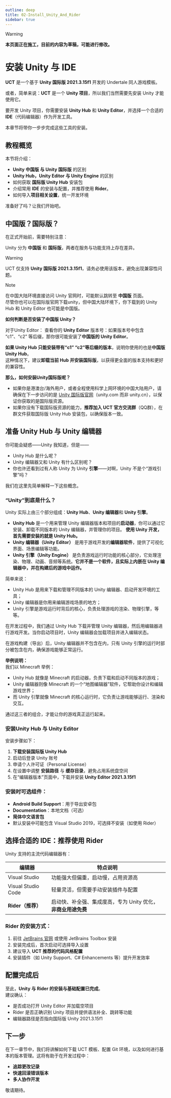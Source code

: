 ```yaml
---
outline: deep
title: 02-Install_Unity_And_Rider
sidebar: true
---
```


> [!WARNING]
> **本页面正在施工，目前的内容为草稿，可能进行修改。**

# 安装 Unity 与 IDE
**UCT** 是一个基于 **Unity 国际版 2021.3.15f1** 开发的 Undertale 同人游戏模板。

或者，简单来说：**UCT** 是一个 **Unity 项目**，所以我们当然需要先安装 Unity 才能使用它。

要开发 Unity 项目，你需要安装 **Unity Hub** 和 **Unity Editor**，并选择一个合适的 **IDE**（代码编辑器）作为开发工具。

本章节将带你一步步完成这些工具的安装。

## 教程概览

本节将介绍：

- **Unity 中国版 与 Unity 国际版** 的区别  
- **Unity Hub，Unity Editor 与 Unity Engine** 的区别  
- 如何获取 **国际版 Unity Hub** 安装包  
- 介绍常用 **IDE** 的安装与配置，并推荐使用 **Rider**。
- 如何导入**项目相关设置**，统一开发环境

准备好了吗？让我们开始吧。

## 中国版？国际版？

在正式开始前，需要特别注意：  

Unity 分为 **中国版** 和 **国际版**，两者在服务与功能支持上存在差异。

> [!WARNING]
> UCT 仅支持 **Unity 国际版 2021.3.15f1**，请务必使用该版本，避免出现兼容性问题。

> [!NOTE]
> 在中国大陆环境直接访问 Unity 官网时，可能默认跳转至 **中国版** 页面。<br>尽管你也可以在国际版官网下载unity，但中国大陆环境下，你下载到的 Unity Hub 和 Unity Editor 也可能是中国版。

**如何判断是否安装了中国版 Unity？**

对于Unity Editor：
查看你的 **Unity Editor** 版本号：如果版本号中包含 “c1”、“c2” 等后缀，那你很可能安装了**中国版的 Unity Editor**。

**如果 Unity Hub 只能安装带有“c1” “c2”等后缀的版本**，说明你使用的也是**中国版 Unity Hub**。  
这种情况下，建议**卸载当前 Hub 并安装国际版**，以获得更全面的版本支持和更好的兼容性。

**那么，如何安装Unity国际版呢？**
- 如果你是港澳台/海外用户，或者全程使用科学上网环境的中国大陆用户，请确保在下一步访问的是 [Unity 国际版官网](https://unity.com/)（unity.com 而非 unity.cn），以保证你获取的是国际版资源。
- 如果你没有下载国际版资源的能力，**推荐加入 UCT 官方交流群**（QQ群），在群文件获取国际版 Unity Hub 安装包，以确保版本一致。

## 准备 Unity Hub 与 Unity 编辑器

你可能会疑惑——Unity 我知道，但是——
- Unity Hub 是什么呢？
- Unity 编辑器又和 Unity 有什么区别呢？
- 你也许还看到过有人称 Unity 为 Unity **引擎**——对啊，Unity 不是个“游戏引擎”吗？

我们在这里先简单解释一下这些概念。

### “Unity”到底是什么？
Unity 实际上由三个部分组成：**Unity Hub**、**Unity 编辑器**和 **Unity 引擎**。

- **Unity Hub** 是一个用来管理 Unity 编辑器版本和项目的**启动器**，你可以通过它安装、卸载不同版本的 Unity 编辑器，并管理你的项目。 **使用 Unity 开发，首先需要安装的就是 Unity Hub。** 
- **Unity 编辑器（Unity Editor）** 是用于游戏开发的**编辑器软件**，提供了可视化界面、场景编辑等功能。  
- **Unity 引擎（Unity Engine）** 是负责游戏运行时功能的核心部分，它处理渲染、物理、动画、音频等系统。**它并不是一个软件，且实际上内嵌在 Unity 编辑器中，并在构建后的游戏中运作。**

简单来说：

- Unity Hub 是用来下载和管理不同版本的 Unity 编辑器、启动开发环境的工具；
- Unity 编辑器是你用来编辑游戏场景的地方；
- Unity 引擎是游戏运行时背后的核心，负责处理游戏的渲染、物理引擎，等等。

在开发过程中，我们通过 Unity Hub 下载并管理 Unity 编辑器，然后用编辑器进行游戏开发。当你启动项目时，Unity 编辑器会加载项目并进入编辑状态。

在游戏构建（导出）后，Unity 编辑器并不包含在内，只有 Unity 引擎的运行时部分被包含在内，确保游戏能够正常运行。

**举例说明：**  
我们以 Minecraft 举例：
- Unity Hub 就像是 Minecraft 的启动器，负责下载和启动不同版本的游戏；
- Unity 编辑器则像 Minecraft 的一个“地图编辑器”软件，它帮助你设计和编辑游戏世界；
- 而 Unity 引擎就像 Minecraft 的核心运行时，它负责让游戏能够运行、渲染和交互。

通过这三者的组合，才能让你的游戏真正运行起来。
### 安装Unity Hub 与 Unity Editor
安装步骤如下：

1. **下载安装国际版 Unity Hub**
2. 启动后登录 Unity 账号  
3. 申请个人许可证（Personal License）
4. 在设置中调整 **安装路径** 与 **缓存目录**，避免占用系统盘空间
5. 在“编辑器版本”页面中，下载并安装 **Unity Editor 2021.3.15f1**

### 安装时可选组件：

- **Android Build Support**：用于导出安卓包  
- **Documentation**：本地文档（可选）  
- **简体中文语言包**  
- 默认安装中可能包含 Visual Studio 2019，可选择不安装（如使用 Rider）


## 选择合适的 IDE：推荐使用 Rider

Unity 支持的主流代码编辑器有：

| 编辑器             | 特点说明                                       |
|------------------|----------------------------------------------|
| Visual Studio    | 功能强大但偏重，启动慢，占用资源高               |
| Visual Studio Code | 轻量灵活，但需要手动安装插件与配置               |
| **Rider（推荐）** | 启动快、补全强、集成度高，专为 Unity 优化，**非商业用途免费** |

### Rider 的安装方式：

1. 前往 [JetBrains 官网](https://www.jetbrains.com/rider/) 或使用 JetBrains Toolbox 安装  
2. 安装完成后，首次启动可选择导入设置  
3. 建议导入 **UCT 推荐的代码风格配置**  
4. 安装插件（如 Unity Support、C# Enhancements 等）提升开发效率


## 配置完成后

至此，**Unity 与 Rider 的安装与基础配置已完成**。  
建议确认：

- 是否成功打开 Unity Editor 并加载空项目  
- Rider 是否正确识别 Unity 项目并提供语法补全、跳转等功能  
- 编辑器路径是否指向国际版 Unity 2021.3.15f1


## 下一步

在下一章节中，我们将讲解如何下载 UCT 模板、配置 Git 环境，以及如何进行基本的版本管理。这将有助于在开发过程中：

- **追踪更改记录**  
- **快速回滚错误版本**  
- **多人协作开发**

敬请期待。